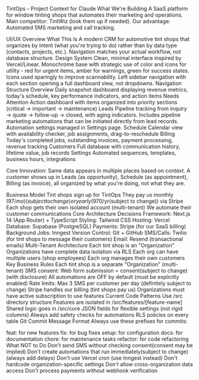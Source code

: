 TintOps - Project Context for Claude
What We're Building
A SaaS platform for window tinting shops that automates their marketing and operations.
Main competitor: TintWiz (look them up if needed).
Our advantage: Automated SMS marketing and call tracking.

UI/UX Overview
What This Is
A modern CRM for automotive tint shops that organizes by intent (what you're trying to do) rather than by data type (contacts, projects, etc.). Navigation matches your actual workflow, not database structure.
Design System
Clean, minimal interface inspired by Vercel/Linear. Monochrome base with strategic use of color and icons for utility - red for urgent items, amber for warnings, green for success states. Icons used sparingly to improve scannability. Left sidebar navigation with each section opening a full dashboard view, not dropdowns.
Navigation Structure
Overview
Daily snapshot dashboard displaying revenue metrics, today's schedule, key performance indicators, and action items
Needs Attention
Action dashboard with items organized into priority sections (critical → important → maintenance)
Leads
Pipeline tracking from inquiry → quote → follow-up → closed, with aging indicators. Includes pipeline marketing automations that can be initiated directly from lead records. Automation settings managed in Settings page.
Schedule
Calendar view with availability checker, job assignments, drag-to-reschedule
Billing
Today's completed jobs, outstanding invoices, payment processing, revenue tracking
Customers
Full database with communication history, lifetime value, job records
Settings
Automated sequences, templates, business hours, integrations

Core Innovation: Same data appears in multiple places based on context. A customer shows up in Leads (as opportunity), Schedule (as appointment), Billing (as invoice), all organized by what you're doing, not what they are.

Business Model
Tint shops sign up for TintOps
They pay us monthly ($97/mo)(subject to change) or yearly ($970/yr(subject to change)) via Stripe
Each shop gets their own isolated account (multi-tenant)
We automate their customer communications
Core Architecture Decisions
Framework: Next.js 14 (App Router) + TypeScript
Styling: Tailwind CSS
Hosting: Vercel
Database: Supabase (PostgreSQL)
Payments: Stripe (for our SaaS billing)
Background Jobs: Inngest
Version Control: Git + GitHub
SMS/Calls: Twilio (for tint shops to message their customers)
Email: Resend (transactional emails)
Multi-Tenant Architecture
Each tint shop is an "Organization"
Organizations have complete data isolation via RLS
Each org can have multiple users (shop employees)
Each org manages their own customers
Key Business Rules
Each tint shop is a separate "Organization" (multi-tenant)
SMS consent: Web form submission = consent(subject to change) (with disclosure)
All automations are OFF by default (must be explicitly enabled)
Rate limits: Max 3 SMS per customer per day (definitely subject to change)
Stripe handles our billing (tint shops pay us)
Organizations must have active subscription to use features
Current Code Patterns
Use /src directory structure
Features are isolated in /src/features/[feature-name]
Shared logic goes in /src/core
JSON fields for flexible settings (not rigid columns)
Always add safety checks for automations
RLS policies on every table
Git Commit Message Format
Always use these prefixes for commits:

feat: for new features
fix: for bug fixes
setup: for configuration
docs: for documentation
chore: for maintenance tasks
refactor: for code refactoring
What NOT to Do
Don't send SMS without checking consent(consent may be implied)
Don't create automations that run immediately(subject to change) (always add delays)
Don't use Vercel cron (use Inngest instead)
Don't hardcode organization-specific settings
Don't allow cross-organization data access
Don't process payments without webhook verification